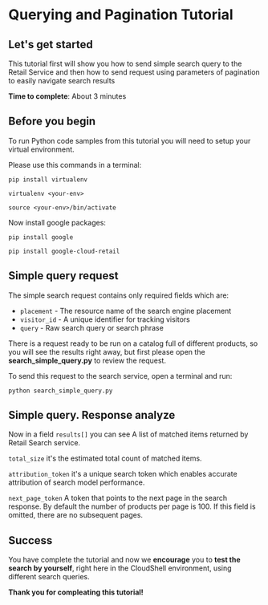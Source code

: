 # **Querying and Pagination Tutorial**

## Let's get started

This tutorial first will show you how to send simple search query to the Retail Service and then how to send request using parameters of pagination to easily navigate search results

**Time to complete**: About 3 minutes

## Before you begin
To run Python code samples from this tutorial you will need to setup your virtual environment.

Please use this commands in a terminal:
```
pip install virtualenv
```
```
virtualenv <your-env>
```
```
source <your-env>/bin/activate
```
Now install google packages:
```
pip install google
```
```
pip install google-cloud-retail
```

## Simple query request
The simple search request contains only required fields which are: 
  - ```placement``` - The resource name of the search engine placement
  - ```visitor_id``` - A unique identifier for tracking visitors
  - ```query``` - Raw search query or search phrase

There is a request ready to be run on a catalog full of different products, so you will see the results right away, 
but first please open the **search_simple_query.py** to review the request.

To send this request to the search service, open a terminal and run:
```
python search_simple_query.py 
```

## Simple query. Response analyze
Now in a field ```results[]``` you can see A list of matched items returned by Retail Search service.

```total_size``` it's the estimated total count of matched items.

```attribution_token``` it's a unique search token which enables accurate attribution of search model performance.

```next_page_token``` A token that points to the next page in the search response. By default the number of products per page is 100. If this field is omitted, there are no subsequent pages.

## Success 

You have complete the tutorial and now we **encourage** you to **test the search by yourself**, right here in the CloudShell environment, using different search queries.

**Thank you for compleating this tutorial!**





